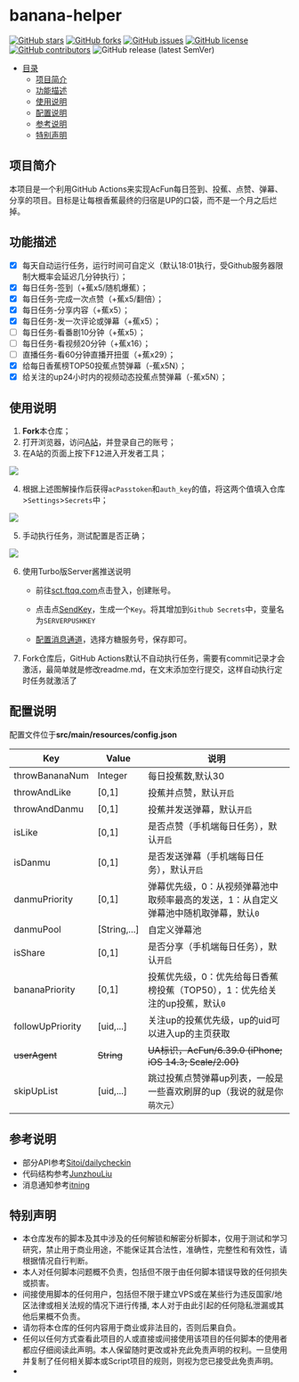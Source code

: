 # banana-helper
[![GitHub stars](https://img.shields.io/github/stars/zhuweitung/banana-helper?style=flat-square)](https://github.com/zhuweitung/banana-helper/stargazers)
[![GitHub forks](https://img.shields.io/github/forks/zhuweitung/banana-helper?style=flat-square)](https://github.com/zhuweitung/banana-helper/network)
[![GitHub issues](https://img.shields.io/github/issues/zhuweitung/banana-helper?style=flat-square)](https://github.com/zhuweitung/banana-helper/issues)
[![GitHub license](https://img.shields.io/github/license/zhuweitung/banana-helper?style=flat-square)](https://github.com/zhuweitung/banana-helper/blob/main/LICENSE)
[![GitHub contributors](https://img.shields.io/github/contributors/zhuweitung/banana-helper?style=flat-square)](https://github.com/zhuweitung/banana-helper/graphs/contributors)
![GitHub release (latest SemVer)](https://img.shields.io/github/v/release/zhuweitung/banana-helper?style=flat-square)


- [目录](#目录)
  - [项目简介](#项目简介)
  - [功能描述](#功能描述)
  - [使用说明](#使用说明)
  - [配置说明](#配置说明)
  - [参考说明](#参考说明)
  - [特别声明](#特别声明)


## 项目简介

本项目是一个利用GitHub Actions来实现AcFun每日签到、投蕉、点赞、弹幕、分享的项目。目标是让每根香蕉最终的归宿是UP的口袋，而不是一个月之后烂掉。

## 功能描述

+ [x] 每天自动运行任务，运行时间可自定义（默认18:01执行，受Github服务器限制大概率会延迟几分钟执行）；
+ [x] 每日任务-签到（+蕉x5/随机爆蕉）；
+ [x] 每日任务-完成一次点赞（+蕉x5/翻倍）；
+ [x] 每日任务-分享内容（+蕉x5）；
+ [x] 每日任务-发一次评论或弹幕（+蕉x5）；
+ [ ] 每日任务-看番剧10分钟（+蕉x5）；
+ [ ] 每日任务-看视频20分钟（+蕉x16）；
+ [ ] 直播任务-看60分钟直播开扭蛋（+蕉x29）；
+ [x] 给每日香蕉榜TOP50投蕉点赞弹幕（-蕉x5N）；
+ [x] 给关注的up24小时内的视频动态投蕉点赞弹幕（-蕉x5N）；

## 使用说明

1. **Fork**本仓库；
2. 打开浏览器，访问[A站](https://www.acfun.cn/)，并登录自己的账号；
3. 在A站的页面上按下<kbd>F12</kbd>进入开发者工具；

<img src="https://gitee.com/zhuweitung/picbed/raw/master/20210420200020.png" style="display:inline-block"/>

4. 根据上述图解操作后获得`acPasstoken`和`auth_key`的值，将这两个值填入仓库>`Settings`>`Secrets`中；

<img src="https://gitee.com/zhuweitung/picbed/raw/master/20210419210900.png" style="display:inline-block"/>

5. 手动执行任务，测试配置是否正确；

<img src="https://gitee.com/zhuweitung/picbed/raw/master/20210419211126.png" style="display:inline-block"/>

6. 使用Turbo版Server酱推送说明

   + 前往[sct.ftqq.com](https://sct.ftqq.com/sendkey)点击登入，创建账号。

   + 点击点[SendKey](https://sct.ftqq.com/sendkey)，生成一个`Key`。将其增加到`Github Secrets`中，变量名为`SERVERPUSHKEY`

   + [配置消息通道](https://sct.ftqq.com/forward)，选择方糖服务号，保存即可。

7. Fork仓库后，GitHub Actions默认不自动执行任务，需要有commit记录才会激活，最简单就是修改readme.md，在文末添加空行提交，这样自动执行定时任务就激活了

## 配置说明

配置文件位于**src/main/resources/config.json**

| Key              | Value        | 说明                                                         |
| ---------------- | ------------ | ------------------------------------------------------------ |
| throwBananaNum   | Integer      | 每日投蕉数,默认30                                            |
| throwAndLike     | [0,1]        | 投蕉并点赞，默认`开启`                                       |
| throwAndDanmu    | [0,1]        | 投蕉并发送弹幕，默认`开启`                                   |
| isLike           | [0,1]        | 是否点赞（手机端每日任务），默认`开启`                       |
| isDanmu          | [0,1]        | 是否发送弹幕（手机端每日任务），默认`开启`                   |
| danmuPriority    | [0,1]        | 弹幕优先级，0：从视频弹幕池中取频率最高的发送，1：从自定义弹幕池中随机取弹幕，默认`0` |
| danmuPool        | [String,...] | 自定义弹幕池                                                 |
| isShare          | [0,1]        | 是否分享（手机端每日任务），默认`开启`                       |
| bananaPriority   | [0,1]        | 投蕉优先级，0：优先给每日香蕉榜投蕉（TOP50），1：优先给关注的up投蕉，默认`0` |
| followUpPriority | [uid,...]    | 关注up的投蕉优先级，up的uid可以进入up的主页获取              |
| ~~userAgent~~    | ~~String~~   | ~~UA标识，AcFun/6.39.0 (iPhone; iOS 14.3; Scale/2.00)~~      |
| skipUpList       | [uid,...]    | 跳过投蕉点赞弹幕up列表，一般是一些喜欢刷屏的up（我说的就是你`萌次元`） |

## 参考说明

- 部分API参考[Sitoi/dailycheckin](https://github.com/Sitoi/dailycheckin)
- 代码结构参考[JunzhouLiu](https://github.com/JunzhouLiu)
- 消息通知参考[itning](https://github.com/itning)

## 特别声明

- 本仓库发布的脚本及其中涉及的任何解锁和解密分析脚本，仅用于测试和学习研究，禁止用于商业用途，不能保证其合法性，准确性，完整性和有效性，请根据情况自行判断。
- 本人对任何脚本问题概不负责，包括但不限于由任何脚本错误导致的任何损失或损害。
- 间接使用脚本的任何用户，包括但不限于建立VPS或在某些行为违反国家/地区法律或相关法规的情况下进行传播, 本人对于由此引起的任何隐私泄漏或其他后果概不负责。
- 请勿将本仓库的任何内容用于商业或非法目的，否则后果自负。
- 任何以任何方式查看此项目的人或直接或间接使用该项目的任何脚本的使用者都应仔细阅读此声明。本人保留随时更改或补充此免责声明的权利。一旦使用并复制了任何相关脚本或Script项目的规则，则视为您已接受此免责声明。
- 
